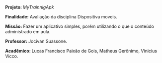 
<p><b> Projeto: </b> <i>MyTrainnigApk</i>
<p><b>Finalidade:</b> Avaliação da disciplina Dispositiva moveis.
<p><b>Missão:</b> Fazer um aplicativo simples, porém utilizando o que o conteúdo administrado em aula. 
<p><b>Professor: </b> Jocivan Suassone.
<p><b>Acadêmico: </b>Lucas Francisco Paixão de Gois, Matheus Gerônimo, Vinicius Vicco.

